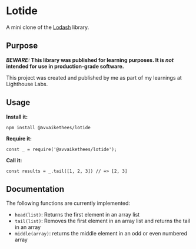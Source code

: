 # Lotide

A mini clone of the [Lodash](https://lodash.com) library.

## Purpose

**_BEWARE:_ This library was published for learning purposes. It is _not_ intended for use in production-grade software.**

This project was created and published by me as part of my learnings at Lighthouse Labs. 

## Usage

**Install it:**

`npm install @avvaikethees/lotide`

**Require it:**

`const _ = require('@avvaikethees/lotide');`

**Call it:**

`const results = _.tail([1, 2, 3]) // => [2, 3]`

## Documentation

The following functions are currently implemented:

* `head(list)`: Returns the first element in an array list 
* `tail(list)`: Removes the first element in an array list and returns the tail in an array
* `middle(array)`: returns the middle element in an odd or even numbered array